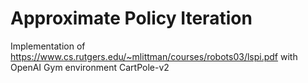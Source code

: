 # Approximate Policy Iteration

Implementation of https://www.cs.rutgers.edu/~mlittman/courses/robots03/lspi.pdf with OpenAI Gym environment CartPole-v2
